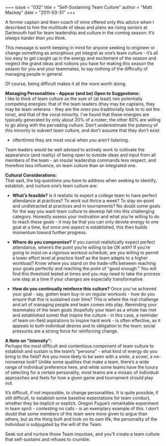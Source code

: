 +++
issue = "032"
title = "Self-Sustaining Team Culture"
author = "Matt Mackey"
date = "2011-03-31"
+++

A former captain and then-coach of mine offered only this advice when I
described to him the multitude of ideas and plans we rising seniors at
Dartmouth had for team leadership and culture in the coming season: _It’s
always harder than you think._  
  
This message is worth keeping in mind for anyone seeking to engineer or change
something as amorphous yet integral as one’s team culture - it’s all too easy
to get caught up in the energy and excitement of the season and neglect the
grand ideas and notions you have for making this season the season for you and
your teammates, to say nothing of the difficulty of managing people in
general.  
  
Of course, being difficult makes it all the more worth doing.  
  
**Managing Personalities - Appear (and be) Open to Suggestions:**  
I like to think of team culture as the sum of (at least) two potentially
competing energies: that of the team leaders (they may be captains, they may
be team veterans - they are the ones you traditionally look to to set the
tone), and that of the vocal minority. I’ve found that these energies are
typically generated by only about 20% of a roster; the other 80% are willing
to go along with the pervading culture. Don’t underestimate the potency of
this minority to subvert team culture, and don’t assume that they don’t exist
- oftentimes they are most vocal when you aren’t listening.  
  
Team leaders would be well advised to actively work to cultivate the
appearance (and reality) of being open to outside ideas and input from all
members of the team - an insular leadership commands less respect, and
therefore less influence, on team culture than an integrated one.  
  
**Cultural Considerations:**  
That said, the big questions you have to address when seeking to identify,
establish, and nurture one’s team culture are:  

  * **What’s feasible?** Is it realistic to expect a college team to have perfect attendance at practices? To work out thrice a week? To stay on-point and undistracted at practices and in tournaments? No doubt some goals for the way you want team culture to develop fall into this challenging category. Honestly assess your motivation and what you’re willing to do to reach these goals - it may be that you can only devote energy to one goal at a time, but once one aspect is established, this then builds momentum toward further progress.  

  * **Where do you compromise?** If you cannot realistically expect perfect attendance, where’s the point you’re willing to be OK with? If you’re going to insist on a rigorous workout schedule, are you willing to permit a lower effort level at practice itself as the team adapts to a higher workload? Know where you stand on the trade-offs between reaching your goals perfectly and reaching the point of "good enough." You will find this threshold tested at times and you may need to take the process one step at a time if your changes are especially transformative.  

  * **How do you continually reinforce this culture?** Once you’ve achieved your goal - say, gotten team buy-in on regular workouts - how do you ensure that this is sustained over time? This is where the real challenge and art of managing people and team comes into play. Reminding your teammates of the team goals (hopefully your team as a whole has met and established some) that inspire the culture - in this case, a reminder of team on-field aspirations to inspire hard work - is often effective, as it appeals to both individual desires and to obligation to the team; social pressures are a strong force for reinforcing change.

  
**A Note on "Intensity":**  
Perhaps the most difficult and contentious component of team culture to
establish and sustain is the team’s "persona" - what kind of energy do you
bring to the field? Are you more likely to be seen with a smile, a scowl, a
no-nonsense look? Unlike some qualities that make a team, there’s a wide range
of individual preference here, and while some teams have the luxury of
selecting for a certain personality, most teams are a mosaic of individual
approaches and feels for how a given game and tournament should play out.  
  
It’s difficult, if not impossible, to change personalities. It is quite
possible, if still difficult, to establish some baseline expectations for team
conduct, whether they be implicit or explicit. Oregon Fugue’s remarkable
experiment in team spirit - contesting no calls - is an exemplary example of
this. I don’t doubt that some members of the team were more given to argue
than others, but as the thing built and took on its own life, the personality
of the Individual is subjugated by the will of the Team.  
  
Seek out and nurture those Team impulses, and you’ll create a team culture
that self-sustains and refuses to crumble.
